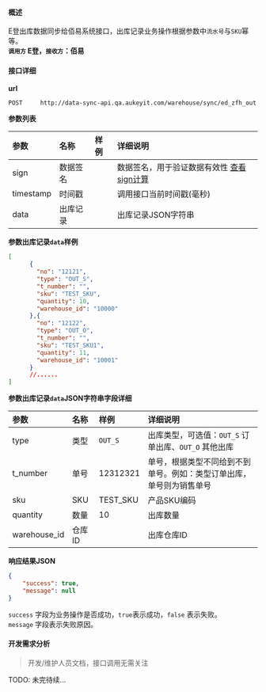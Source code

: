 #### 概述
E登出库数据同步给佰易系统接口，出库记录业务操作根据参数中`流水号`与`SKU`幂等。<br />
__`调用方` E登，`接收方`：佰易__

#### 接口详细

__url__

```text
POST     http://data-sync-api.qa.aukeyit.com/warehouse/sync/ed_zfh_out
```

__参数列表__

| 参数       | 名称     | 样例  | 详细说明                   |
|:----------|:--------|:-----|:--------------------------|
| sign      | 数据签名 |      | 数据签名，用于验证数据有效性 [查看sign计算](/modules/data-init/sign_build) |
| timestamp | 时间戳   |      | 调用接口当前时间戳(毫秒)    |
| data      | 出库记录 |      | 出库记录JSON字符串         |

__参数出库记录`data`样例__

```json
[
      {
        "no": "12121",
        "type": "OUT_S",
        "t_number": "",
        "sku": "TEST_SKU",
        "quantity": 10,
        "warehouse_id": "10000"
      },{
        "no": "12122",
        "type": "OUT_O",
        "t_number": "",
        "sku": "TEST_SKU1",
        "quantity": 11,
        "warehouse_id": "10001"
      }
      //......
]
```

__参数出库记录`data`JSON字符串字段详细__

| 参数          | 名称    | 样例      | 详细说明                                                      |
|:-------------|:-------|:----------|:-------------------------------------------------------------|
| type         | 类型    | `OUT_S`   | 出库类型，可选值：`OUT_S` 订单出库、`OUT_O` 其他出库             |
| t_number     | 单号    | 12312321  | 单号，根据类型不同给到不到单号。例如：类型订单出库，单号则为销售单号 |
| sku          | SKU    | TEST_SKU  | 产品SKU编码                                                   |
| quantity     | 数量    | 10        | 出库数量                                                      |
| warehouse_id | 仓库ID  |           | 出库仓库ID                                                    |

__响应结果JSON__

```json
{
    "success": true,
    "message": null
}
```
`success` 字段为业务操作是否成功，`true`表示成功，`false` 表示失败。 <br />
`message` 字段表示失败原因。


#### 开发需求分析
> 开发/维护人员文档，接口调用无需关注

TODO: 未完待续...